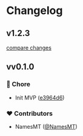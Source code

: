 # Changelog


## v1.2.3

[compare changes](https://github.com/namesmt/timezone-convert/compare/vv0.1.0...v1.2.3)

## vv0.1.0


### 🏡 Chore

- Init MVP ([e3964d6](https://github.com/namesmt/timezone-convert/commit/e3964d6))

### ❤️ Contributors

- NamesMT ([@NamesMT](https://github.com/NamesMT))

